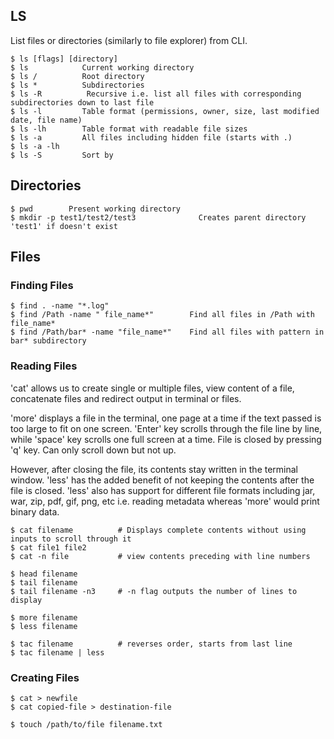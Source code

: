 ## LS

List files or directories (similarly to file explorer) from CLI.

```console
$ ls [flags] [directory]
$ ls            Current working directory
$ ls /          Root directory
$ ls *          Subdirectories
$ ls -R          Recursive i.e. list all files with corresponding subdirectories down to last file
$ ls -l         Table format (permissions, owner, size, last modified date, file name)
$ ls -lh        Table format with readable file sizes
$ ls -a         All files including hidden file (starts with .)
$ ls -a -lh
$ ls -S         Sort by
```

## Directories

```console
$ pwd        Present working directory
$ mkdir -p test1/test2/test3              Creates parent directory 'test1' if doesn't exist
```

## Files

### Finding Files

```console
$ find . -name "*.log" 
$ find /Path -name " file_name*"        Find all files in /Path with file_name*
$ find /Path/bar* -name "file_name*"    Find all files with pattern in bar* subdirectory
```

### Reading Files

'cat' allows us to create single or multiple files, view content of a file, concatenate files and redirect output in terminal or files.

'more' displays a file in the terminal, one page at a time if the text passed is too large to fit on one screen. 'Enter' key scrolls through the file line by line, while 'space' key scrolls one full screen at a time. File is closed by pressing 'q' key. Can only scroll down but not up. 

However, after closing the file, its contents stay written in the terminal window. 'less' has the added benefit of not keeping the contents after the file is closed. 
'less' also has support for different file formats including jar, war, zip, pdf, gif, png, etc i.e. reading metadata whereas 'more' would print binary data.


```console
$ cat filename          # Displays complete contents without using inputs to scroll through it
$ cat file1 file2
$ cat -n file           # view contents preceding with line numbers

$ head filename
$ tail filename
$ tail filename -n3     # -n flag outputs the number of lines to display

$ more filename
$ less filename

$ tac filename          # reverses order, starts from last line
$ tac filename | less
```

### Creating Files

```console
$ cat > newfile
$ cat copied-file > destination-file

$ touch /path/to/file filename.txt
```
